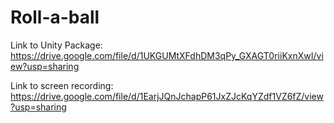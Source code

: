 # Roll-a-ball

Link to Unity Package:
https://drive.google.com/file/d/1UKGUMtXFdhDM3qPy_GXAGT0riiKxnXwI/view?usp=sharing

Link to screen recording:
https://drive.google.com/file/d/1EarjJQnJchapP61JxZJcKqYZdf1VZ6fZ/view?usp=sharing
